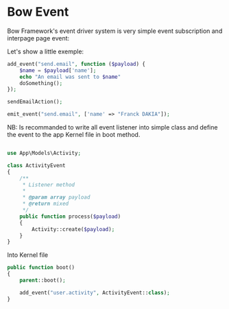 # Bow Event

Bow Framework's event driver system is very simple event subscription and interpage page event:

Let's show a little exemple:

```php
add_event("send.email", function ($payload) {
	$name = $payload['name'];
	echo "An email was sent to $name"
	doSomething();
});

sendEmailAction();

emit_event("send.email", ['name' => "Franck DAKIA"]);
```

NB: Is recommanded to write all event listener into simple class and define the event to the app Kernel file in boot method.

```php

use App\Models\Activity;

class ActivityEvent
{
	/**
	 * Listener method
	 * 
	 * @param array payload
	 * @return mixed
	 */
	public function process($payload)
	{
		Activity::create($payload);
	}
}
```

Into Kernel file

```php
public function boot()
{
	parent::boot();

	add_event("user.activity", ActivityEvent::class);
}
```